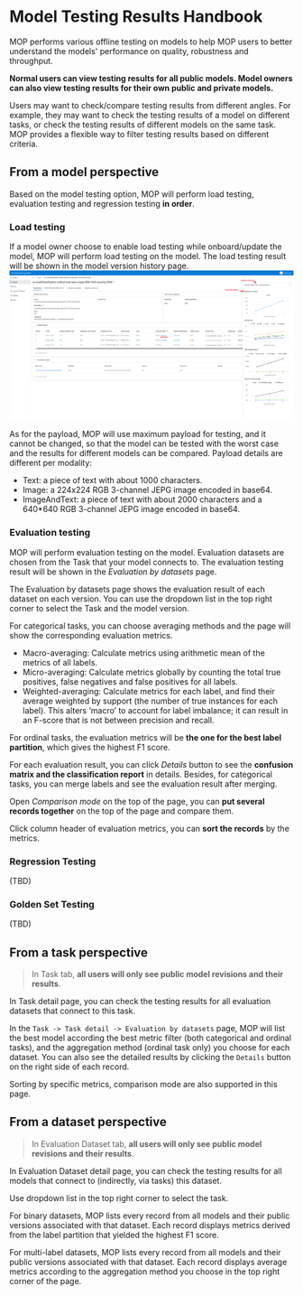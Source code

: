 # Model Testing Results Handbook

MOP performs various offline testing on models to help MOP users to better understand the models' performance on quality, robustness and throughput.

**Normal users can view testing results for all public models. Model owners can also view testing results for their own public and private models.**

Users may want to check/compare testing results from different angles. For example, they may want to check the testing results of a model on different tasks, or check the testing results of different models on the same task. MOP provides a flexible way to filter testing results based on different criteria.

## From a model perspective
Based on the model testing option, MOP will perform load testing, evaluation testing and regression testing **in order**.

### Load testing
If a model owner choose to enable load testing while onboard/update the model, MOP will perform load testing on the model. The load testing result will be shown in the model version history page.
![img_1.png](img_1.png)

As for the payload, MOP will use maximum payload for testing, and it cannot be changed, so that the model can be tested with the worst case and the results for different models can be compared. Payload details are different per modality:
- Text: a piece of text with about 1000 characters.
- Image: a 224x224 RGB 3-channel JEPG image encoded in base64.
- ImageAndText: a piece of text with about 2000 characters and a 640*640 RGB 3-channel JEPG image encoded in base64.

### Evaluation testing
MOP will perform evaluation testing on the model. Evaluation datasets are chosen from the Task that your model connects to. The evaluation testing result will be shown in the _Evaluation by datasets_ page.

The Evaluation by datasets page shows the evaluation result of each dataset on each version. You can use the dropdown list in the top right corner to select the Task and the model version.

For categorical tasks, you can choose averaging methods and the page will show the corresponding evaluation metrics. 
- Macro-averaging: Calculate metrics using arithmetic mean of the metrics of all labels.
- Micro-averaging: Calculate metrics globally by counting the total true positives, false negatives and false positives for all labels.
- Weighted-averaging: Calculate metrics for each label, and find their average weighted by support (the number of true instances for each label). This alters ‘macro’ to account for label imbalance; it can result in an F-score that is not between precision and recall.

For ordinal tasks, the evaluation metrics will be **the one for the best label partition**, which gives the highest F1 score.

For each evaluation result, you can click _Details_ button to see the **confusion matrix and the classification report** in details. Besides, for categorical tasks, you can merge labels and see the evaluation result after merging.

Open _Comparison mode_ on the top of the page, you can **put several records together** on the top of the page and compare them. 

Click column header of evaluation metrics, you can **sort the records** by the metrics.

### Regression Testing
(TBD)

### Golden Set Testing
(TBD)

## From a task perspective
> In Task tab, **all users will only see public model revisions and their results**.

In Task detail page, you can check the testing results for all evaluation datasets that connect to this task. 

In the `Task -> Task detail -> Evaluation by datasets` page, MOP will list the best model according the best metric filter (both categorical and ordinal tasks), and the aggregation method (ordinal task only) you choose for each dataset. You can also see the detailed results by clicking the `Details` button on the right side of each record.

Sorting by specific metrics, comparison mode are also supported in this page.

## From a dataset perspective
> In Evaluation Dataset tab, **all users will only see public model revisions and their results**.

In Evaluation Dataset detail page, you can check the testing results for all models that connect to (indirectly, via tasks) this dataset.

Use dropdown list in the top right corner to select the task.

For binary datasets, MOP lists every record from all models and their public versions associated with that dataset. Each record displays metrics derived from the label partition that yielded the highest F1 score.

For multi-label datasets, MOP lists every record from all models and their public versions associated with that dataset. Each record displays average metrics according to the aggregation method you choose in the top right corner of the page.